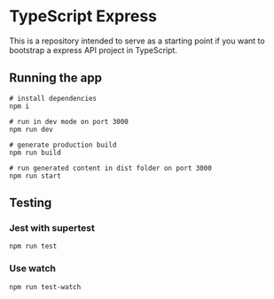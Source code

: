 # TypeScript Express

This is a repository intended to serve as a starting point if you want to bootstrap a express API project in TypeScript.

## Running the app

```
# install dependencies
npm i

# run in dev mode on port 3000
npm run dev

# generate production build
npm run build

# run generated content in dist folder on port 3000
npm run start
```

## Testing

### Jest with supertest

```
npm run test
```

### Use watch

```
npm run test-watch
```
